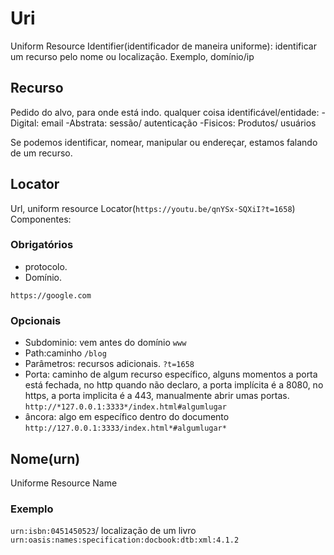 # Uri

Uniform Resource Identifier(identificador de maneira uniforme): identificar um recurso pelo nome ou localização.
Exemplo, domínio/ip

## Recurso

Pedido do alvo, para onde está indo.
qualquer coisa identificável/entidade:
-Digital: email
-Abstrata: sessão/ autenticação
-Fisicos: Produtos/ usuários

Se podemos identificar, nomear, manipular ou endereçar, estamos falando de um recurso.

## Locator

Url, uniform resource Locator(``https://youtu.be/qnYSx-SQXiI?t=1658``)
Componentes:

### Obrigatórios

- protocolo.
- Domínio.

```https://google.com```

### Opcionais

- Subdominio: vem antes do domínio
``www``
- Path:caminho
``/blog``
- Parâmetros: recursos adicionais.
``?t=1658``
- Porta: caminho de algum recurso específico, alguns momentos a porta está fechada, no http quando não declaro, a porta implícita é a 8080, no https, a porta implicita é a 443, manualmente abrir umas portas.
``http://*127.0.0.1:3333*/index.html#algumlugar``
- âncora: algo em específico dentro do documento
``http://127.0.0.1:3333/index.html*#algumlugar*``

## Nome(urn)

Uniforme Resource Name

### Exemplo

``urn:isbn:0451450523``/ localização de um livro
``urn:oasis:names:specification:docbook:dtb:xml:4.1.2``

